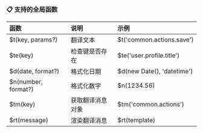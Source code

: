 ### 📋 支持的全局函数

| 函数                | 说明             | 示例                       |
| :------------------ | :--------------- | :------------------------- |
| $t(key, params?)    | 翻译文本         | $t('common.actions.save')  |
| $te(key)            | 检查键是否存在   | $te('user.profile.title')  |
| $d(date, format?)   | 格式化日期       | $d(new Date(), 'datetime') |
| $n(number, format?) | 格式化数字       | $n(1234.56)                |
| $tm(key)            | 获取翻译消息对象 | $tm('common.actions')      |
| $rt(message)        | 渲染翻译消息     | $rt(template)              |
